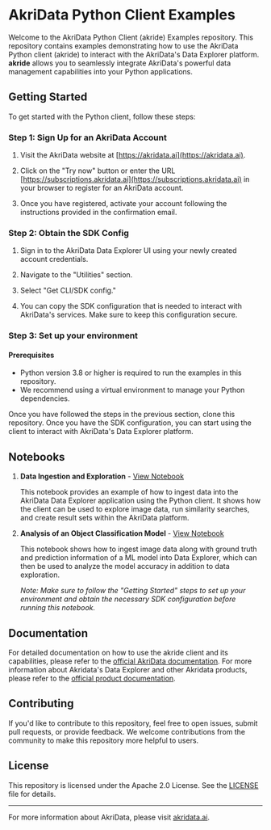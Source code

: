 # AkriData Python Client Examples

Welcome to the AkriData Python Client (akride) Examples repository. This repository contains examples demonstrating how to use the AkriData Python client (akride) to interact with the AkriData's Data Explorer platform. **akride** allows you to seamlessly integrate AkriData's powerful data management capabilities into your Python applications.

## Getting Started

To get started with the Python client, follow these steps:

### Step 1: Sign Up for an AkriData Account

1. Visit the AkriData website at [https://akridata.ai](https://akridata.ai).

2. Click on the "Try now" button or enter the URL [https://subscriptions.akridata.ai](https://subscriptions.akridata.ai) in your browser to register for an AkriData account.

3. Once you have registered, activate your account following the instructions provided in the confirmation email.

### Step 2: Obtain the SDK Config

1. Sign in to the AkriData Data Explorer UI using your newly created account credentials.

2. Navigate to the "Utilities" section.

3. Select "Get CLI/SDK config."

4. You can copy the SDK configuration that is needed to interact with AkriData's services. Make sure to keep this configuration secure.

### Step 3: Set up your environment

#### Prerequisites

- Python version 3.8 or higher is required to run the examples in this repository.
- We recommend using a virtual environment to manage your Python dependencies.

Once you have followed the steps in the previous section, clone this repository. Once you have the SDK configuration, you can start using the client to interact with AkriData's Data Explorer platform.

## Notebooks

1. **Data Ingestion and Exploration** - [View Notebook](notebooks/akride_explore_dataset.ipynb)

   This notebook provides an example of how to ingest data into the AkriData Data Explorer application using the Python client. It shows how the client can be used to explore image data, run similarity searches, and create result sets within the AkriData platform.

2. **Analysis of an Object Classification Model** - [View Notebook](notebooks/akride_analyze_dataset.ipynb)

   This notebook shows how to ingest image data along with ground truth and prediction information of a ML model into Data Explorer, which can then be used to analyze the model accuracy in addition to data exploration.

   _Note: Make sure to follow the "Getting Started" steps to set up your environment and obtain the necessary SDK configuration before running this notebook._

## Documentation

For detailed documentation on how to use the akride client and its capabilities, please refer to the [official AkriData documentation](https://akridata-akride.readthedocs-hosted.com/en/latest/). For more information about Akridata's Data Explorer and other Akridata products, please refer to the [official product documentation](https://docs.akridata.ai/docs).

## Contributing

If you'd like to contribute to this repository, feel free to open issues, submit pull requests, or provide feedback. We welcome contributions from the community to make this repository more helpful to users.

## License

This repository is licensed under the Apache 2.0 License. See the [LICENSE](LICENSE) file for details.

---

For more information about AkriData, please visit [akridata.ai](https://www.akridata.ai).
